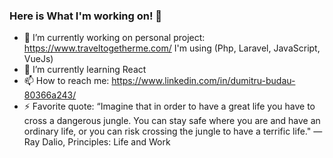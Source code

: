 ### Here is What I'm working on! 👋


- 🔭 I’m currently working on personal project: https://www.traveltogetherme.com/
      I'm using (Php, Laravel, JavaScript, VueJs)
- 🌱 I’m currently learning React
- 📫 How to reach me: https://www.linkedin.com/in/dumitru-budau-80366a243/
- ⚡ Favorite quote: “Imagine that in order to have a great life you have to cross a dangerous jungle. You can stay safe where you are and have an ordinary      life, or you can risk crossing the jungle to have a terrific life."
     ― Ray Dalio, Principles: Life and Work

